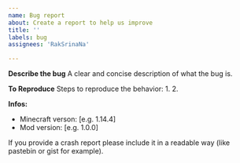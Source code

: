 ```yaml
---
name: Bug report
about: Create a report to help us improve
title: ''
labels: bug
assignees: 'RakSrinaNa'

---
```


**Describe the bug**
A clear and concise description of what the bug is.

**To Reproduce**
Steps to reproduce the behavior:
1. 
2. 

**Infos:**
 - Minecraft verson: [e.g. 1.14.4]
 - Mod version: [e.g. 1.0.0]

If you provide a crash report please include it in a readable way (like pastebin or gist for example).
